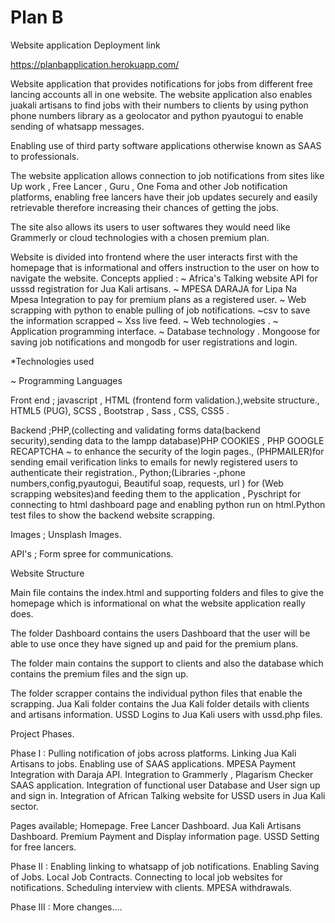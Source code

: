 # Plan B

Website application Deployment link

https://planbapplication.herokuapp.com/

Website application that provides notifications for jobs from different free lancing accounts all in one website.
The website application also enables juakali artisans to find jobs with their numbers to clients by using python phone numbers library as a geolocator and python pyautogui to enable sending of whatsapp messages.

Enabling use of third party software applications otherwise known as SAAS to professionals.

The website application allows connection to job notifications from sites like Up work , Free Lancer , Guru , One Foma and other Job notification platforms, enabling free lancers have their job updates securely and easily retrievable therefore
increasing their chances of getting the jobs.

The site also allows its users to user softwares they would need like Grammerly or cloud technologies with a chosen premium plan.

Website is divided into frontend where the user interacts first with the homepage that is informational and offers instruction to the user on how to navigate the website.
Concepts applied :
~ Africa's Talking website API for usssd registration for Jua Kali artisans.
~ MPESA DARAJA for Lipa Na Mpesa Integration to pay for premium plans as a registered user.
~ Web scrapping with python to enable pulling of job notifications.
~csv to save the information scrapped
~  Xss live feed.
~ Web technologies .
~ Application programming interface.
~ Database technology .
Mongoose for saving job notifications and mongodb for user registrations and login.

*Technologies used

~ Programming Languages

Front end ; javascript , HTML (frontend form validation.),website structure., HTML5 (PUG), SCSS , Bootstrap , Sass , CSS, CSS5 .

Backend ;PHP,(collecting and validating forms data(backend security),sending data to the lampp database)PHP COOKIES ,
PHP GOOGLE RECAPTCHA ~ to enhance the security of the login pages., (PHPMAILER)for sending email verification links to emails for newly registered users to authenticate their registration.,
 Python;(Libraries -,phone numbers,config,pyautogui, Beautiful soap, requests, url ) for
(Web scrapping websites)and feeding them to the application , Pyschript for connecting to html dashboard page and enabling python run on html.Python test files to show the backend website scrapping.

Images ; Unsplash Images.

API's ; Form spree for communications.

Website Structure

Main file contains the index.html and supporting folders and files to give the homepage which is informational on what the website application really does.

The folder Dashboard contains the users Dashboard that the user will be able to use once they have signed up and paid for the premium plans.

The folder main contains the support to clients and also the database which contains the premium files and the sign up.

The folder scrapper contains the individual python files that enable the scrapping.
Jua Kali folder contains the Jua Kali folder details with clients and artisans information.
USSD Logins to Jua Kali users with ussd.php files.

Project Phases.

Phase I :
Pulling notification of jobs across platforms.
Linking Jua Kali Artisans to jobs.
Enabling use of SAAS applications.
MPESA Payment Integration with Daraja API.
Integration to Grammerly , Plagarism Checker  SAAS application.
Integration of functional user Database and User sign up and sign in.
Integration of African Talking website for USSD users in Jua Kali sector.

Pages available;
Homepage.
Free Lancer Dashboard.
Jua Kali Artisans Dashboard.
Premium Payment and Display information page.
USSD Setting for free lancers.


Phase II :
Enabling linking to whatsapp of job notifications.
Enabling Saving of Jobs.
Local Job Contracts.
Connecting to local job websites for notifications.
Scheduling interview with clients.
MPESA withdrawals.

Phase III :
More changes....